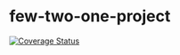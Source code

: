 

# few-two-one-project

[![Coverage Status](https://coveralls.io/repos/github/chudierp/few-two-one-project/badge.svg?branch=main)](https://coveralls.io/github/chudierp/few-two-one-project?branch=main)
